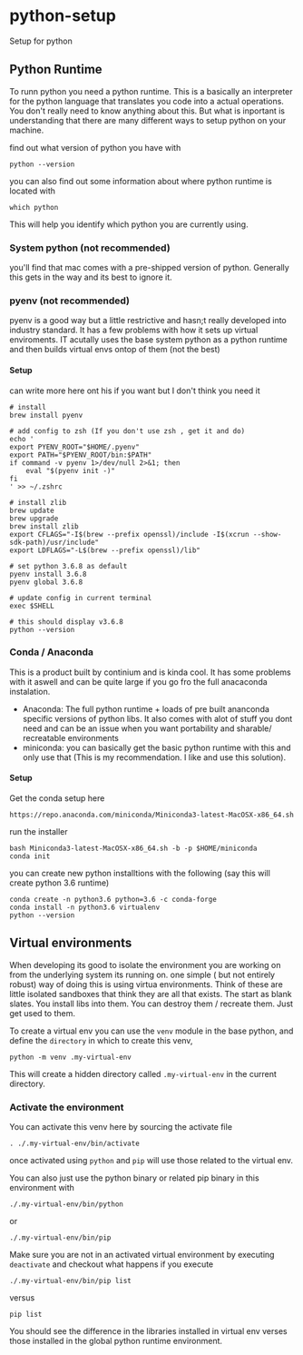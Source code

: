 # python-setup

Setup for python

## Python Runtime

To runn python you need a python runtime. This is a basically an interpreter for the python language that translates you code into a actual operations.
You don't really need to know anything about this. But what is inportant is understanding that there are many different ways to setup python 
on your machine.

find out what version of python you have with

```
python --version
```

you can also find out some information about where python runtime is located with 
```
which python
```
This will help you identify which python you are currently using.

### System python (not recommended)

you'll find that mac comes with a pre-shipped version of python. Generally this gets in the way and its best to ignore it.


### pyenv (not recommended)

pyenv is a good way but a little restrictive and hasn;t really developed into industry standard. It has a few problems with how it sets up virtual enviroments. IT acutally uses the base system python as a python runtime and then builds virtual envs ontop of them (not the best)

#### Setup 
can write more here ont his if you want but I don't think you need it
````
# install
brew install pyenv
 
# add config to zsh (If you don't use zsh , get it and do)
echo '
export PYENV_ROOT="$HOME/.pyenv"
export PATH="$PYENV_ROOT/bin:$PATH"
if command -v pyenv 1>/dev/null 2>&1; then
    eval "$(pyenv init -)"
fi
' >> ~/.zshrc
 
# install zlib
brew update
brew upgrade
brew install zlib
export CFLAGS="-I$(brew --prefix openssl)/include -I$(xcrun --show-sdk-path)/usr/include"
export LDFLAGS="-L$(brew --prefix openssl)/lib"
 
# set python 3.6.8 as default
pyenv install 3.6.8
pyenv global 3.6.8
 
# update config in current terminal
exec $SHELL
 
# this should display v3.6.8
python --version
````


### Conda / Anaconda
This is a product built by continium and is kinda cool. It has some problems with it aswell and can be quite large if you go fro the full anacaconda instalation. 
* Anaconda: The full python runtime + loads of pre built ananconda specific versions of python libs. It also comes with alot of stuff you dont need and can be an issue when you want portability and sharable/ recreatable environments
* miniconda: you can basically get the basic python runtime with this and only use that (This is my recommendation. I like and use this solution).

#### Setup

Get the conda setup here
```
https://repo.anaconda.com/miniconda/Miniconda3-latest-MacOSX-x86_64.sh
```

run the installer
```
bash Miniconda3-latest-MacOSX-x86_64.sh -b -p $HOME/miniconda
conda init
```

you can create new python installtions with the following (say this will create python 3.6 runtime)
```
conda create -n python3.6 python=3.6 -c conda-forge
conda install -n python3.6 virtualenv
python --version
```



## Virtual environments

When developing its good to isolate the environment you are working on from the underlying system its running on.
one simple ( but not entirely robust) way of doing this is using virtua environments. Think of these are little isolated sandboxes that think they are all that exists.
The start as blank slates. You install libs into them. You can destroy them / recreate them. Just get used to them.

To create a virtual env you can use the `venv` module in the base python, and define the `directory` in which to create this venv,

```
python -m venv .my-virtual-env
```
This will create a hidden directory called `.my-virtual-env` in the current directory. 

### Activate the environment

You can activate this venv here by sourcing the activate file
```
. ./.my-virtual-env/bin/activate
```

once activated using `python` and `pip` will use those related to the virtual env.

You can also  just use the python binary or related pip binary in this environment with
```
./.my-virtual-env/bin/python
```
or
```
./.my-virtual-env/bin/pip
```

Make sure you are not in an activated virtual environment by executing `deactivate` and checkout what happens if you execute 
```
./.my-virtual-env/bin/pip list
```
versus
```
pip list
```

You should see the difference in the libraries installed in virtual env verses those installed in the global python runtime environment.
